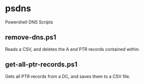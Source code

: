 # psdns

Powershell DNS Scripts

## remove-dns.ps1
Reads a CSV, and deletes the A and PTR records contained within.

## get-all-ptr-records.ps1
Gets all PTR records from a DC, and saves them to a CSV file.
